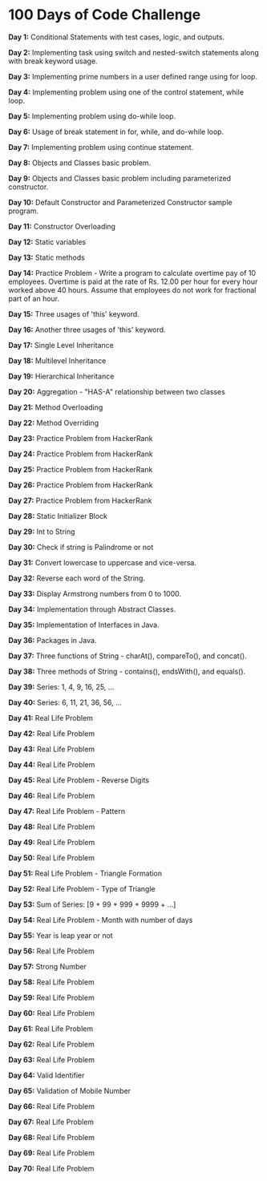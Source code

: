 # 100 Days of Code Challenge

**Day 1:** Conditional Statements with test cases, logic, and outputs.

**Day 2:** Implementing task using switch and nested-switch statements along with break keyword usage.

**Day 3:** Implementing prime numbers in a user defined range using for loop.

**Day 4:** Implementing problem using one of the control statement, while loop.

**Day 5:** Implementing problem using do-while loop.

**Day 6:** Usage of break statement in for, while, and do-while loop.

**Day 7:** Implementing problem using continue statement.

**Day 8:** Objects and Classes basic problem.

**Day 9:** Objects and Classes basic problem including parameterized constructor.

**Day 10:** Default Constructor and Parameterized Constructor sample program.

**Day 11:** Constructor Overloading

**Day 12:** Static variables

**Day 13:** Static methods

**Day 14:** Practice Problem - Write a program to calculate overtime pay of 10 employees. Overtime is paid at the rate of Rs. 12.00 per hour for every hour worked above             40 hours. Assume that employees do not work for fractional part of an hour.

**Day 15:** Three usages of 'this' keyword.

**Day 16:** Another three usages of 'this' keyword.

**Day 17:** Single Level Inheritance

**Day 18:** Multilevel Inheritance

**Day 19:** Hierarchical Inheritance

**Day 20:** Aggregation - "HAS-A" relationship between two classes

**Day 21:** Method Overloading

**Day 22:** Method Overriding

**Day 23:** Practice Problem from HackerRank

**Day 24:** Practice Problem from HackerRank

**Day 25:** Practice Problem from HackerRank

**Day 26:** Practice Problem from HackerRank

**Day 27:** Practice Problem from HackerRank

**Day 28:** Static Initializer Block

**Day 29:** Int to String

**Day 30:** Check if string is Palindrome or not

**Day 31:** Convert lowercase to uppercase and vice-versa.

**Day 32:** Reverse each word of the String.

**Day 33:** Display Armstrong numbers from 0 to 1000.

**Day 34:** Implementation through Abstract Classes.

**Day 35:** Implementation of Interfaces in Java.

**Day 36:** Packages in Java.

**Day 37:** Three functions of String - charAt(), compareTo(), and concat().

**Day 38:** Three methods of String - contains(), endsWith(), and equals().

**Day 39:** Series: 1, 4, 9, 16, 25, ...

**Day 40:** Series: 6, 11, 21, 36, 56, ...

**Day 41:** Real Life Problem

**Day 42:** Real Life Problem

**Day 43:** Real Life Problem

**Day 44:** Real Life Problem

**Day 45:** Real Life Problem - Reverse Digits

**Day 46:** Real Life Problem

**Day 47:** Real Life Problem - Pattern

**Day 48:** Real Life Problem

**Day 49:** Real Life Problem

**Day 50:** Real Life Problem

**Day 51:** Real Life Problem - Triangle Formation

**Day 52:** Real Life Problem - Type of Triangle

**Day 53:** Sum of Series: [9 + 99 + 999 + 9999 + ...]

**Day 54:** Real Life Problem - Month with number of days

**Day 55:** Year is leap year or not

**Day 56:** Real Life Problem

**Day 57:** Strong Number

**Day 58:** Real Life Problem

**Day 59:** Real Life Problem

**Day 60:** Real Life Problem

**Day 61:** Real Life Problem

**Day 62:** Real Life Problem

**Day 63:** Real Life Problem

**Day 64:** Valid Identifier

**Day 65:** Validation of Mobile Number

**Day 66:** Real Life Problem

**Day 67:** Real Life Problem

**Day 68:** Real Life Problem

**Day 69:** Real Life Problem

**Day 70:** Real Life Problem
